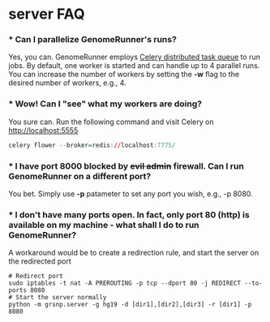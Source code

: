 

server FAQ
========================================================

### * Can I parallelize GenomeRunner's runs?

Yes, you can. GenomeRunner employs [Celery distributed task queue](https://github.com/mher/flower) to run jobs. By default, one worker is started and can handle up to 4 parallel runs. You can increase the number of workers by setting the **-w** flag to the desired number of workers, e.g., 4.

### * Wow! Can I "see" what my workers are doing?

You sure can. Run the following command and visit Celery on [http://localhost:5555](http://localhost:5555)

```r
celery flower --broker=redis://localhost:7775/
```

### * I have port 8000 blocked by ~~evil admin~~ firewall. Can I run GenomeRunner on a different port?

You bet. Simply use **-p** patameter to set any port you wish, e.g., -p 8080.

### * I don't have many ports open. In fact, only port 80 (http) is available on my machine - what shall I do to run GenomeRunner?

A workaround would be to create a redirection rule, and start the server on the redirected port
```
# Redirect port
sudo iptables -t nat -A PREROUTING -p tcp --dport 80 -j REDIRECT --to-ports 8080
# Start the server normally
python -m grsnp.server -g hg19 -d [dir1],[dir2],[dir3] -r [dir1] -p 8080
```
